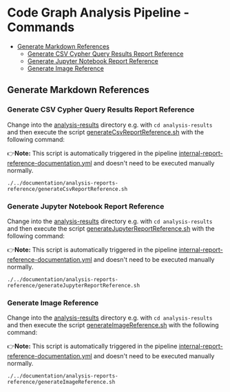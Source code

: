 # Code Graph Analysis Pipeline - Commands

<!-- TOC -->

- [Generate Markdown References](#generate-markdown-references)
    - [Generate CSV Cypher Query Results Report Reference](#generate-csv-cypher-query-results-report-reference)
    - [Generate Jupyter Notebook Report Reference](#generate-jupyter-notebook-report-reference)
    - [Generate Image Reference](#generate-image-reference)

<!-- /TOC -->

## Generate Markdown References

### Generate CSV Cypher Query Results Report Reference

Change into the [analysis-results](./analysis-results/) directory e.g. with `cd analysis-results` and then execute the script [generateCsvReportReference.sh](./documentation/analysis-reports-reference/generateCsvReportReference.sh) with the following command:

👉**Note:** This script is automatically triggered in the pipeline [internal-report-reference-documentation.yml](.github/workflows/internal-report-reference-documentation.yml) and doesn't need to be executed manually normally.

```script
./../documentation/analysis-reports-reference/generateCsvReportReference.sh
```

### Generate Jupyter Notebook Report Reference

Change into the [analysis-results](./analysis-results/) directory e.g. with `cd analysis-results` and then execute the script [generateJupyterReportReference.sh](./documentation/analysis-reports-reference/generateJupyterReportReference.sh) with the following command:

👉**Note:** This script is automatically triggered in the pipeline [internal-report-reference-documentation.yml](.github/workflows/internal-report-reference-documentation.yml) and doesn't need to be executed manually normally.

```script
./../documentation/analysis-reports-reference/generateJupyterReportReference.sh
```

### Generate Image Reference

Change into the [analysis-results](./analysis-results/) directory e.g. with `cd analysis-results` and then execute the script [generateImageReference.sh](./documentation/analysis-reports-reference/generateImageReference.sh) with the following command:

👉**Note:** This script is automatically triggered in the pipeline [internal-report-reference-documentation.yml](.github/workflows/internal-report-reference-documentation.yml) and doesn't need to be executed manually normally.

```script
./../documentation/analysis-reports-reference/generateImageReference.sh
```
